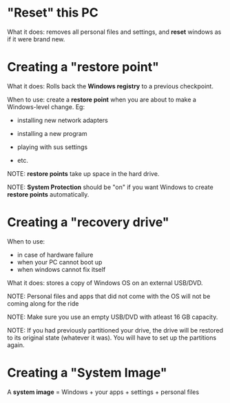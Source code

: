 # "Reset" this PC

What it does: removes all personal files and settings, and **reset** windows as if it were brand new.

# Creating a "restore point"

What it does: Rolls back the **Windows registry** to a previous checkpoint.

When to use: create a **restore point** when you are about to make a Windows-level change. Eg:

* installing new network adapters

* installing a new program

* playing with sus settings

* etc.

NOTE: **restore points** take up space in the hard drive.

NOTE: **System Protection** should be "on" if you want Windows to create **restore points** automatically.

# Creating a "recovery drive"

When to use:

* in case of hardware failure
* when your PC cannot boot up
* when windows cannot fix itself

What it does: stores a copy of Windows OS on an external USB/DVD.

NOTE: Personal files and apps that did not come with the OS will not be coming along for the ride

NOTE: Make sure you use an empty USB/DVD with atleast 16 GB capacity.

NOTE: If you had previously partitioned your drive, the drive will be restored to its original state (whatever it was). You will have to set up the partitions again.

# Creating a "System Image"

A **system image** = Windows + your apps + settings + personal files